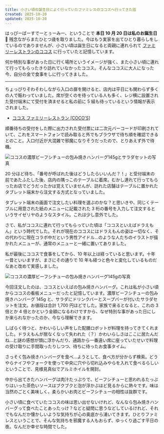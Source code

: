```yaml
---
title: 小さい頃の誕生日によく行っていたファミレスのココスへ行ってきた話
created: 2025-10-20
updated: 2025-10-20
---
```


はっぴーばーすでーとぅーみー、ということで **本日 10 月 20 日は私のお誕生日🎂** 残念ながらまたひとつ歳を取りました。今はもう実家を出てひとり暮らしをしているのでありませんが、小さい頃は誕生日になると両親に連れられて [ファミリーレストランのココス](https://www.cocos-jpn.co.jp/) に行っていたと記憶しています。

何か特別な事があった日に行く場所というイメージが強く、また小さい頃に連れて行ってもらったきり訪れていなかったココス。そんなココスに大人になった今、自分の金で食事をしに行ってきました。

---

ちょっぴりそわそわしながら入口の扉を開けると、店内は平日にも関わらず多くの人で賑わっていました。席が空くのを待っている人も多く、レジ横に設置された受付端末にて受付を済ませると私の前に 5 組も待っているという情報が表示されました。

- [ココス ファミリーレストラン [COCO'S]](https://www.cocos-jpn.co.jp/)

順番待ちの受付をした際に出力された受付票には二次元バーコードが印刷されていて、これをスマートフォンで読み取ると外でもブラウザで待ち順を確認できるとのこと。入口付近が大混雑で邪魔になりそうだったので、とりあえず外で待機。

![ココスの濃厚ビーフシチューの包み焼きハンバーグ145gとサラダセットの写真](8da7fd1f-87ba-4911-7ae7-89b5432a9b00)

20 分ほど待ち、「番号が呼ばれた後はどうしたらいいんだ？！」と受付端末の前であたふたした後、店内の隅っこのテーブルに着席。むかし連れて行ってもらったお店でどうだったかは覚えていませんが、訪れた店舗はテーブルに置かれたタブレット端末から注文する方式となっていました。

タブレット端末の画面で注文したい料理を選ぶのかな？と思いきや、同じくテーブルに用意された紙のメニューに記載された 3 桁の番号を入力して注文するというサイゼリヤのようなスタイル。これは少し意外でした。

さて、私がココスに連れて行ってもらっていた頃は「ココスといえばドラえもん」という時代でした。それが現在のココスにはドラえもんの姿は一切なく、その代わりに現在コラボ中だという男性アイドル…のような人たちのイラストが描かれたメニューが、通常のメニューと一緒に置いてありました。

私が最後にココスで食事をしてから、10 年以上は経っていると思います。十年一昔といいますが、まさにその通りで 10 年も経つと色々と変化しているものだなあと改めて実感しました。

![ココスの濃厚ビーフシチューの包み焼きハンバーグ145gの写真](ee38da1d-bb14-4b33-8d99-88cc090e4a00)

今回注文したのは、ココスといえばの包み焼きハンバーグ。これは私が小さい頃からココスの看板メニューだったと記憶しています。濃厚ビーフシチューの包み焼きハンバーグ 145g と、サラダにドリンクバーとスープバーが付いたサラダセットを注文。お値段は合計 1,700 円ほどでした。家族で来るとなると、これの 3 倍とか 4 倍とかという金額になるわけですから、なぜ特別な事があった日にしか来られなかったのか、今なら理解できます。

しばらく待つと、かわいらしい声をした配膳ロボットが料理を持ってきてくれました。ドラえもんが居なくなって失われた（？）かわいらしさはここに居たんだね…と謎の感想が頭に浮かんだり、通路から一番遠い席に座っていたせいで料理の受け取りに手間取ったりしつつ、待ちに待ったお食事タイム。

さっそく包み焼きハンバーグを食べ…ようとして、食べ方が分からず検索。どうやらナイフやフォークを使って中央に穴やら切れ込みやらを入れて食べるらしいということで、見様見真似でアルミホイルを開封。

中から出てきたハンバーグは肉汁たっぷりで、ビーフシチューと思われるたっぷりはいった茶色いソースはブクブクと泡が浮かぶほど見るからに熱々です。味は当然のごとく美味しく、柔らかいお肉とビーフシチューの相性は抜群です。

小さい頃に食べていたココスの味は思い出せないけれど、なんなら包み焼きハンバーグって食べたことあったっけ？などと疑問に思うなどしているけれど、それでもなんだか懐かしいような気持ちが心の奥底から湧いてきます。ひとりファミレスということで、そんな気持ちを邪魔する人もおらず、ゆっくり過ごす平日の夜。なんだか幸せな時間でした。
